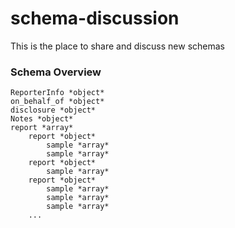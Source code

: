 # schema-discussion
This is the place to share and discuss new schemas

### Schema Overview
```
ReporterInfo *object*
on_behalf_of *object*
disclosure *object*
Notes *object*
report *array*
    report *object*
        sample *array*
		sample *array*
	report *object*
		sample *array*
	report *object*
		sample *array*
		sample *array*
		sample *array*
	...
```		
